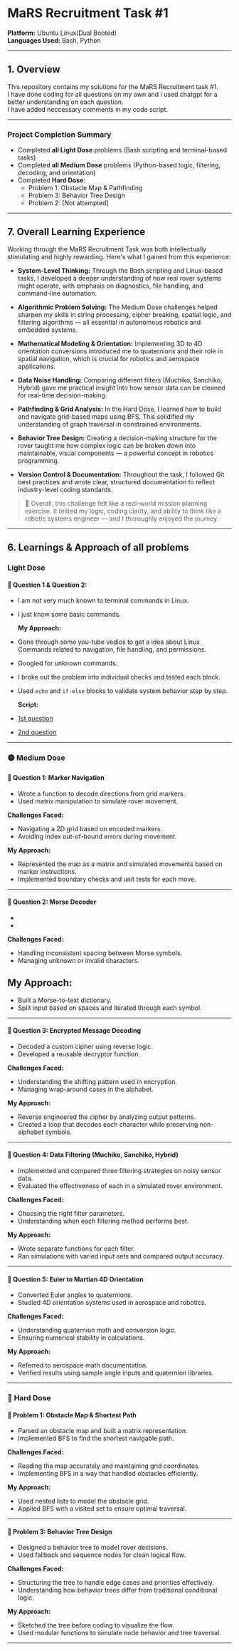 # MaRS Recruitment Task #1 
**Platform:** Ubuntu Linux(Dual Booted)<br>
**Languages Used:** Bash, Python  

---
## **1. Overview**

This repository contains my solutions for the MaRS Recruitment task #1.<br>I have done coding for all questions on my own and i used chatgpt for a better understanding  on each question.<br>I have added neccessary comments in my code script.

---

### Project Completion Summary

- Completed **all Light Dose** problems (Bash scripting and terminal-based tasks)
- Completed **all Medium Dose** problems (Python-based logic, filtering, decoding, and orientation)
- Completed **Hard Dose**:
  -  Problem 1: Obstacle Map & Pathfinding
  -  Problem 3: Behavior Tree Design
  -  Problem 2: [Not attempted]
---


## **7. Overall Learning Experience**

Working through the MaRS Recruitment Task was both intellectually stimulating and highly rewarding. Here's what I gained from this experience:

- **System-Level Thinking:** Through the Bash scripting and Linux-based tasks, I developed a deeper understanding of how real rover systems might operate, with emphasis on diagnostics, file handling, and command-line automation.

- **Algorithmic Problem Solving:** The Medium Dose challenges helped sharpen my skills in string processing, cipher breaking, spatial logic, and filtering algorithms — all essential in autonomous robotics and embedded systems.

- **Mathematical Modeling & Orientation:** Implementing 3D to 4D orientation conversions introduced me to quaternions and their role in spatial navigation, which is crucial for robotics and aerospace applications.

- **Data Noise Handling:** Comparing different filters (Muchiko, Sanchiko, Hybrid) gave me practical insight into how sensor data can be cleaned for real-time decision-making.

- **Pathfinding & Grid Analysis:** In the Hard Dose, I learned how to build and navigate grid-based maps using BFS. This solidified my understanding of graph traversal in constrained environments.

- **Behavior Tree Design:** Creating a decision-making structure for the rover taught me how complex logic can be broken down into maintainable, visual components — a powerful concept in robotics programming.

- **Version Control & Documentation:** Throughout the task, I followed Git best practices and wrote clear, structured documentation to reflect industry-level coding standards.

> 🚀 Overall, this challenge felt like a real-world mission planning exercise. It tested my logic, coding clarity, and ability to think like a robotic systems engineer — and I thoroughly enjoyed the journey.

---

## **6. Learnings & Approach of all problems**

###  **Light Dose**

#### 🔹 Question 1 & Question 2: 
- I am not very much known to terminal commands in Linux.
- I just know some basic commands.

  **My Approach:**
- Gone through some you-tube vedios to get a idea about Linux Commands related to navigation, file handling, and permissions.
- Googled for unknown commands.
- I broke out the problem into individual checks and tested each block.
- Used `echo` and `if-else` blocks to validate system behavior step by step.
  
  **Script:**
- [1st question](./soft_mars.sh)
- [2nd question](./light_2nd.sh)

---

### 🟡 **Medium Dose**

#### 🔹 Question 1: Marker Navigation
- Wrote a function to decode directions from grid markers.
- Used matrix manipulation to simulate rover movement.

**Challenges Faced:**
- Navigating a 2D grid based on encoded markers.
- Avoiding index out-of-bound errors during movement.

**My Approach:**
- Represented the map as a matrix and simulated movements based on marker instructions.
- Implemented boundary checks and unit tests for each move.

---

#### 🔹 Question 2: Morse Decoder
- 
- 
  

**Challenges Faced:**
- Handling inconsistent spacing between Morse symbols.
- Managing unknown or invalid characters.

**My Approach:**
- 
- Built a Morse-to-text dictionary.
- Split input based on spaces and iterated through each symbol.

---

#### 🔹 Question 3: Encrypted Message Decoding
- Decoded a custom cipher using reverse logic.
- Developed a reusable decryptor function.

**Challenges Faced:**
- Understanding the shifting pattern used in encryption.
- Managing wrap-around cases in the alphabet.

**My Approach:**
- Reverse engineered the cipher by analyzing output patterns.
- Created a loop that decodes each character while preserving non-alphabet symbols.

---

#### 🔹 Question 4: Data Filtering (Muchiko, Sanchiko, Hybrid)
- Implemented and compared three filtering strategies on noisy sensor data.
- Evaluated the effectiveness of each in a simulated rover environment.

**Challenges Faced:**
- Choosing the right filter parameters.
- Understanding when each filtering method performs best.

**My Approach:**
- Wrote separate functions for each filter.
- Ran simulations with varied input sets and compared output accuracy.

---

#### 🔹 Question 5: Euler to Martian 4D Orientation
- Converted Euler angles to quaternions.
- Studied 4D orientation systems used in aerospace and robotics.

**Challenges Faced:**
- Understanding quaternion math and conversion logic.
- Ensuring numerical stability in calculations.

**My Approach:**
- Referred to aerospace math documentation.
- Verified results using sample angle inputs and quaternion libraries.

---

### 🔴 **Hard Dose**

#### 🔹 Problem 1: Obstacle Map & Shortest Path
- Parsed an obstacle map and built a matrix representation.
- Implemented BFS to find the shortest navigable path.

**Challenges Faced:**
- Reading the map accurately and maintaining grid coordinates.
- Implementing BFS in a way that handled obstacles efficiently.

**My Approach:**
- Used nested lists to model the obstacle grid.
- Applied BFS with a visited set to ensure optimal traversal.

---

#### 🔹 Problem 3: Behavior Tree Design
- Designed a behavior tree to model rover decisions.
- Used fallback and sequence nodes for clean logical flow.

**Challenges Faced:**
- Structuring the tree to handle edge cases and priorities effectively.
- Understanding how behavior trees differ from traditional conditional logic.

**My Approach:**
- Sketched the tree before coding to visualize the flow.
- Used modular functions to simulate node behavior and tree traversal.

---






